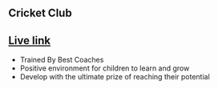 ## Cricket Club
## <a href='https://cricket-club-niti.netlify.app/'>Live link<a>

<ul>
    <li>Trained By Best Coaches</li>
    <li>Positive environment for children to learn and grow</li>
    <li>Develop with the ultimate prize of reaching their potential</li>
</ul>